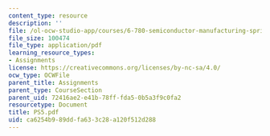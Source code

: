 ```yaml
---
content_type: resource
description: ''
file: /ol-ocw-studio-app/courses/6-780-semiconductor-manufacturing-spring-2003/ca6254b989ddfa633c28a120f512d288_PS5.pdf
file_size: 100474
file_type: application/pdf
learning_resource_types:
- Assignments
license: https://creativecommons.org/licenses/by-nc-sa/4.0/
ocw_type: OCWFile
parent_title: Assignments
parent_type: CourseSection
parent_uid: 72416ae2-e41b-78ff-fda5-0b5a3f9c0fa2
resourcetype: Document
title: PS5.pdf
uid: ca6254b9-89dd-fa63-3c28-a120f512d288
---
```

